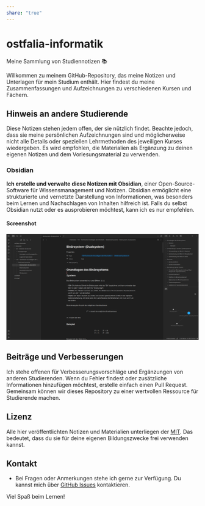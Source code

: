 ```yaml
---
share: "true"
---
```

# ostfalia-informatik

Meine Sammlung von Studiennotizen 📚

Willkommen zu meinem GitHub-Repository, das meine Notizen und Unterlagen für mein Studium enthält. Hier findest du meine Zusammenfassungen und Aufzeichnungen zu verschiedenen Kursen und Fächern. 

## Hinweis an andere Studierende

Diese Notizen stehen jedem offen, der sie nützlich findet. Beachte jedoch, dass sie meine persönlichen Aufzeichnungen sind und möglicherweise nicht alle Details oder speziellen Lehrmethoden des jeweiligen Kurses wiedergeben. Es wird empfohlen, die Materialien als Ergänzung zu deinen eigenen Notizen und dem Vorlesungsmaterial zu verwenden.

### Obsidian
**Ich erstelle und verwalte diese Notizen mit Obsidian**, einer Open-Source-Software für Wissensmanagement und Notizen. Obsidian ermöglicht eine strukturierte und vernetzte Darstellung von Informationen, was besonders beim Lernen und Nachschlagen von Inhalten hilfreich ist. Falls du selbst Obsidian nutzt oder es ausprobieren möchtest, kann ich es nur empfehlen.

#### Screenshot
![screenshot-obsidian.png](./images/screenshot-obsidian.png#)
## Beiträge und Verbesserungen

Ich stehe offenen für Verbesserungsvorschläge und Ergänzungen von anderen Studierenden. Wenn du Fehler findest oder zusätzliche Informationen hinzufügen möchtest, erstelle einfach einen Pull Request. Gemeinsam können wir dieses Repository zu einer wertvollen Ressource für Studierende machen.

## Lizenz

Alle hier veröffentlichten Notizen und Materialien unterliegen der [MIT](./LICENSE). Das bedeutet, dass du sie für deine eigenen Bildungszwecke frei verwenden kannst.

## Kontakt

- Bei Fragen oder Anmerkungen stehe ich gerne zur Verfügung. Du kannst mich über [GitHub Issues](https://github.com/dib-a/ostfalia-informatik/issues) kontaktieren.

Viel Spaß beim Lernen!
